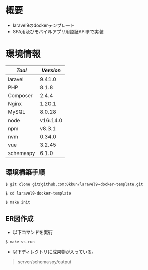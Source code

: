 # 概要

- laravel9のdockerテンプレート
- SPA用及びモバイルアプリ用認証APIまで実装

# 環境情報

|*Tool*|*Version*|
|---|---|
|laravel|9.41.0|
|PHP|8.1.8|
|Composer|2.4.4|
|Nginx|1.20.1|
|MySQL|8.0.28|
|node|v16.14.0|
|npm|v8.3.1|
|nvm|0.34.0|
|vue|3.2.45|
|schemaspy|6.1.0|

## 環境構築手順

```
$ git clone git@github.com:0kkun/laravel9-docker-template.git

$ cd laravel9-docker-template

$ make init
```

## ER図作成

- 以下コマンドを実行

```
$ make ss-run
```

- 以下ディレクトリに成果物が入っている。

> server/schemaspy/output

